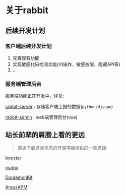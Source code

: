 # 关于rabbit


## 后续开发计划

### 客户端后续开发计划

1. 完善现有功能
2. 实现敏感代码检测功能(IO操作、敏感权限、隐藏API等)
3. ...

### 服务端管理后台

服务端功能正在开发中，详见:

[rabbit-server](https://github.com/SusionSuc/rabbit-server) : 存储客户端上报的数据(`python/django`)

[rabbit-admin](https://github.com/SusionSuc/rabbit-admin) : web端管理后台(vue)


## 站长前辈的肩膀上看的更远

>感谢下面这些优秀的开源项目提供的一些思路:

[booster](https://github.com/didi/booster)

[matrix](https://github.com/Tencent/matrix)

[DoraemonKit](https://github.com/didi/DoraemonKit)

[ArgusAPM](https://github.com/Qihoo360/ArgusAPM)



